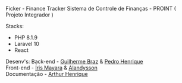 Ficker - Finance Tracker
Sistema de Controle de Finanças - PROINT ( Projeto Integrador )

Stacks:
- PHP 8.1.9
- Laravel 10
- React

Desenv's:
Back-end - <a href="https://github.com/Gbzzz">Guilherme Braz</a> & <a href="https://github.com/PHPdro">Pedro Henrique</a>
<br>
Front-end - <a href="https://github.com/irismayara">Íris Mayara</a> & <a href="https://github.com/alandysson">Alandysson</a>
<br>
Documentação - <a href="https://github.com/Arthur-4">Arthur Henrique</a>